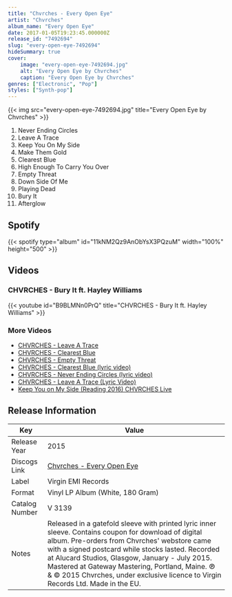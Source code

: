 ```yaml
---
title: "Chvrches - Every Open Eye"
artist: "Chvrches"
album_name: "Every Open Eye"
date: 2017-01-05T19:23:45.000000Z
release_id: "7492694"
slug: "every-open-eye-7492694"
hideSummary: true
cover:
    image: "every-open-eye-7492694.jpg"
    alt: "Every Open Eye by Chvrches"
    caption: "Every Open Eye by Chvrches"
genres: ["Electronic", "Pop"]
styles: ["Synth-pop"]
---
```


{{< img src="every-open-eye-7492694.jpg" title="Every Open Eye by Chvrches" >}}

<!-- section break -->

1. Never Ending Circles
2. Leave A Trace
3. Keep You On My Side
4. Make Them Gold
5. Clearest Blue
6. High Enough To Carry You Over
7. Empty Threat
8. Down Side Of Me
9. Playing Dead
10. Bury It
11. Afterglow

<!-- section break -->


## Spotify
{{< spotify type="album" id="11kNM2Qz9AnObYsX3PQzuM" width="100%" height="500" >}}



## Videos
### CHVRCHES - Bury It ft. Hayley Williams
{{< youtube id="B9BLMNn0PrQ" title="CHVRCHES - Bury It ft. Hayley Williams" >}}<br>

### More Videos

- [CHVRCHES - Leave A Trace](https://www.youtube.com/watch?v=4Eo84jDIMKI)
- [CHVRCHES - Clearest Blue](https://www.youtube.com/watch?v=BZyzX4c1vIs)
- [CHVRCHES - Empty Threat](https://www.youtube.com/watch?v=KNHxwSp-6Og)
- [CHVRCHES - Clearest Blue (lyric video)](https://www.youtube.com/watch?v=QpFXXPruuqU)
- [CHVRCHES - Never Ending Circles (lyric video)](https://www.youtube.com/watch?v=AU9_0pxiDjY)
- [CHVRCHES - Leave A Trace (Lyric Video)](https://www.youtube.com/watch?v=nZRxFsMD4UM)
- [Keep You on My Side (Reading 2016) CHVRCHES Live](https://www.youtube.com/watch?v=K1XO8f4CUP4)


## Release Information
|  Key           | Value                                                |
| ---------------| ---------------------------------------------------- |
| Release Year   | 2015                                   |
| Discogs Link   | [Chvrches - Every Open Eye](https://www.discogs.com/release/7492694-Chvrches-Every-Open-Eye) |
| Label          | Virgin EMI Records |
| Format         | Vinyl LP Album (White, 180 Gram) |
| Catalog Number | V 3139 |
| Notes | Released in a gatefold sleeve with printed lyric inner sleeve. Contains coupon for download of digital album.   Pre-orders from Chvrches' webstore came with a signed postcard while stocks lasted.    Recorded at Alucard Studios, Glasgow, January - July 2015.  Mastered at Gateway Mastering, Portland, Maine.    ℗ & © 2015 Chvrches, under exclusive licence to Virgin Records Ltd.  Made in the EU. |